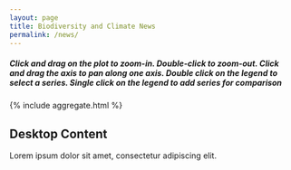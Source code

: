 ```yaml
---
layout: page
title: Biodiversity and Climate News
permalink: /news/
---
```


<h5>
Click and drag on the plot to zoom-in. Double-click to zoom-out. Click and drag the axis to pan along one axis. Double click on the legend to select a series. Single click on the legend to add series for comparison
</h5>



  {% include aggregate.html %}
 
<!-- Content for desktop devices -->
<h2 style="display:block;">Desktop Content</h2>
<p style="display:block;">Lorem ipsum dolor sit amet, consectetur adipiscing elit.</p>

<!-- Content for mobile devices -->
<h2 style="display:none;">Mobile Content</h2>
<p style="display:none;">Lorem ipsum dolor sit amet, consectetur adipiscing elit.</p>

<!-- Only display mobile content on screens smaller than 600 pixels -->
<div id="mobile-content" style="display:none;">
  <h2>Mobile Content</h2>
  <p>Lorem ipsum dolor sit amet, consectetur adipiscing elit.</p>
</div>

<script>
  if (window.innerWidth < 600) {
    document.getElementById("mobile-content").style.display = "block";
    document.querySelectorAll("[style*='display:block;']").forEach(function(el) {
      el.style.display = "none";
    });
  }
</script>
